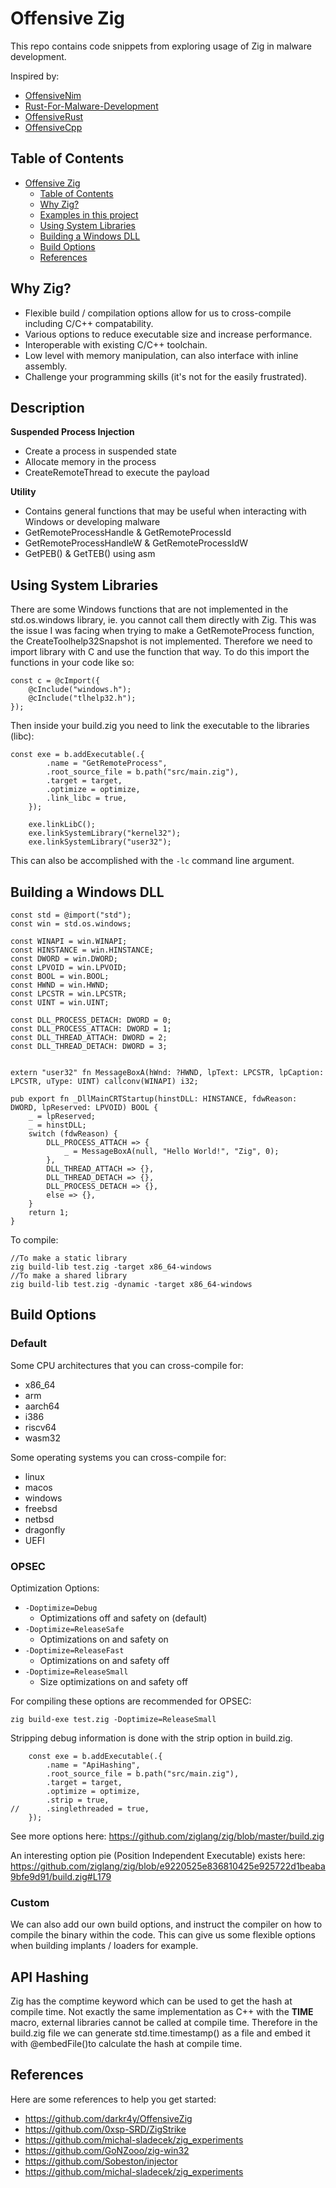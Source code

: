 # Offensive Zig

This repo contains code snippets from exploring usage of Zig in malware development.

Inspired by:
- [OffensiveNim](https://github.com/byt3bl33d3r/OffensiveNim)
- [Rust-For-Malware-Development](https://github.com/Whitecat18/Rust-for-Malware-Development)
- [OffensiveRust](https://github.com/trickster0/OffensiveRust)
- [OffensiveCpp](https://github.com/lsecqt/OffensiveCpp)

## Table of Contents

- [Offensive Zig](#offensive-zig)
  - [Table of Contents](#table-of-contents)
  - [Why Zig?](#why-zig)
  - [Examples in this project](#description)
  - [Using System Libraries](#using-system-libraries)
  - [Building a Windows DLL](#building-a-windows-dll)
  - [Build Options](#build-options)
  - [References](#references)

## Why Zig?

- Flexible build / compilation options allow for us to cross-compile including C/C++ compatability.
- Various options to reduce executable size and increase performance.
- Interoperable with existing C/C++ toolchain.
- Low level with memory manipulation, can also interface with inline assembly.
- Challenge your programming skills (it's not for the easily frustrated).

## Description

**Suspended Process Injection**
- Create a process in suspended state
- Allocate memory in the process
- CreateRemoteThread to execute the payload

**Utility**
- Contains general functions that may be useful when interacting with Windows or developing malware
- GetRemoteProcessHandle & GetRemoteProcessId
- GetRemoteProcessHandleW & GetRemoteProcessIdW
- GetPEB() & GetTEB() using asm

## Using System Libraries

There are some Windows functions that are not implemented in the std.os.windows library, ie. you cannot call them directly with Zig.  This was the issue I was facing when trying to make a GetRemoteProcess function, the CreateToolhelp32Snapshot is not implemented. Therefore we need to import library with C and use the function that way. To do this import the functions in your code like so:
```zig
const c = @cImport({
    @cInclude("windows.h");
    @cInclude("tlhelp32.h");
});
```
Then inside your build.zig you need to link the executable to the libraries (libc):
```zig
const exe = b.addExecutable(.{
        .name = "GetRemoteProcess",
        .root_source_file = b.path("src/main.zig"),
        .target = target,
        .optimize = optimize,
        .link_libc = true,
    });

    exe.linkLibC();
    exe.linkSystemLibrary("kernel32");
    exe.linkSystemLibrary("user32");
```

This can also be accomplished with the `-lc` command line argument.

## Building a Windows DLL

```zig
const std = @import("std");
const win = std.os.windows;

const WINAPI = win.WINAPI;
const HINSTANCE = win.HINSTANCE;
const DWORD = win.DWORD;
const LPVOID = win.LPVOID;
const BOOL = win.BOOL;
const HWND = win.HWND;
const LPCSTR = win.LPCSTR;
const UINT = win.UINT;

const DLL_PROCESS_DETACH: DWORD = 0;
const DLL_PROCESS_ATTACH: DWORD = 1;
const DLL_THREAD_ATTACH: DWORD = 2;
const DLL_THREAD_DETACH: DWORD = 3;


extern "user32" fn MessageBoxA(hWnd: ?HWND, lpText: LPCSTR, lpCaption: LPCSTR, uType: UINT) callconv(WINAPI) i32;

pub export fn _DllMainCRTStartup(hinstDLL: HINSTANCE, fdwReason: DWORD, lpReserved: LPVOID) BOOL {
    _ = lpReserved;
    _ = hinstDLL;
    switch (fdwReason) {
        DLL_PROCESS_ATTACH => {
            _ = MessageBoxA(null, "Hello World!", "Zig", 0);
        },
        DLL_THREAD_ATTACH => {},
        DLL_THREAD_DETACH => {},
        DLL_PROCESS_DETACH => {},
        else => {},
    }
    return 1;
}
```

To compile:
```
//To make a static library
zig build-lib test.zig -target x86_64-windows 
//To make a shared library
zig build-lib test.zig -dynamic -target x86_64-windows 
```

## Build Options

### Default

Some CPU architectures that you can cross-compile for:
- x86_64
- arm
- aarch64
- i386
- riscv64
- wasm32

Some operating systems you can cross-compile for:
- linux
- macos
- windows
- freebsd
- netbsd
- dragonfly
- UEFI

### OPSEC

Optimization Options:
- `-Doptimize=Debug`
    - Optimizations off and safety on (default)
- `-Doptimize=ReleaseSafe`
    - Optimizations on and safety on
- `-Doptimize=ReleaseFast`
    - Optimizations on and safety off
- `-Doptimize=ReleaseSmall`
    - Size optimizations on and safety off

For compiling these options are recommended for OPSEC:
```
zig build-exe test.zig -Doptimize=ReleaseSmall
```

Stripping debug information is done with the strip option in build.zig.
```zig
    const exe = b.addExecutable(.{
        .name = "ApiHashing",
        .root_source_file = b.path("src/main.zig"),
        .target = target,
        .optimize = optimize,
        .strip = true,
//      .singlethreaded = true,
    });
```

See more options here: https://github.com/ziglang/zig/blob/master/build.zig

An interesting option pie (Position Independent Executable) exists here: https://github.com/ziglang/zig/blob/e9220525e836810425e925722d1beaba9bfe9d91/build.zig#L179

### Custom

We can also add our own build options, and instruct the compiler on how to compile the binary within the code. This can give us some flexible options when building implants / loaders for example. 

## API Hashing

Zig has the comptime keyword which can be used to get the hash at compile time. Not exactly the same implementation as C++ with the __TIME__ macro, external libraries cannot be called at compile time. Therefore in the build.zig file we can generate std.time.timestamp() as a file and embed it with @embedFile()to calculate the hash at compile time.


## References

Here are some references to help you get started:

- https://github.com/darkr4y/OffensiveZig
- https://github.com/0xsp-SRD/ZigStrike
- https://github.com/michal-sladecek/zig_experiments
- https://github.com/GoNZooo/zig-win32
- https://github.com/Sobeston/injector
- https://github.com/michal-sladecek/zig_experiments